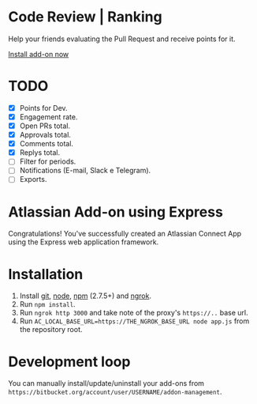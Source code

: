 # Code Review | Ranking

Help your friends evaluating the Pull Request and receive points for it.

[Install add-on now](https://bitbucket.org/site/addons/authorize?addon_key=ranking-review)

# TODO

* [x] Points for Dev.
* [x] Engagement rate.
* [x] Open PRs total.
* [x] Approvals total.
* [x] Comments total.
* [x] Replys total.
* [ ] Filter for periods.
* [ ] Notifications (E-mail, Slack e Telegram).
* [ ] Exports.

# Atlassian Add-on using Express

Congratulations! You've successfully created an Atlassian Connect App using
the Express web application framework.

# Installation

1. Install [git], [node], [npm] \(2.7.5+) and [ngrok].
2. Run `npm install`.
3. Run `ngrok http 3000` and take note of the proxy's `https://..` base url.
4. Run `AC_LOCAL_BASE_URL=https://THE_NGROK_BASE_URL node app.js` from the
repository root.

# Development loop

You can manually install/update/uninstall your add-ons from
`https://bitbucket.org/account/user/USERNAME/addon-management`.

[git]: http://git-scm.com/
[node]: https://nodejs.org/
[npm]: https://github.com/npm/npm#super-easy-install
[ngrok]: https://ngrok.com/

